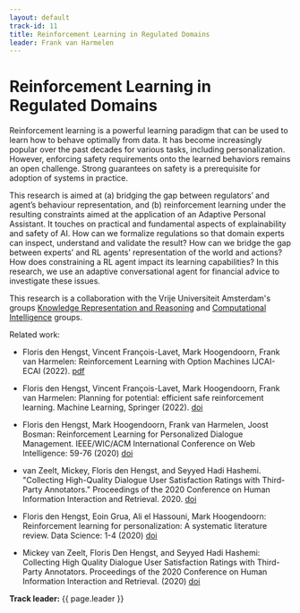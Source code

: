 ```yaml
---
layout: default
track-id: 11
title: Reinforcement Learning in Regulated Domains
leader: Frank van Harmelen
---
```


# Reinforcement Learning in Regulated Domains

Reinforcement learning is a powerful learning paradigm that can be used to learn how to behave
optimally from data. It has become increasingly popular over the past decades for various tasks,
including personalization. However, enforcing safety requirements onto the learned behaviors
remains an open challenge. Strong guarantees on safety is a prerequisite for adoption of systems
in practice.

This research is aimed at (a) bridging the gap between regulators’ and agent’s behaviour
representation, and (b) reinforcement learning under the resulting constraints aimed at the
application of an Adaptive Personal Assistant. It touches on practical and fundamental aspects of
explainability and safety of AI. How can we formalize regulations so that domain experts can
inspect, understand and validate the result?  How can we bridge the gap between experts’ and RL
agents’ representation of the world and actions?  How does constraining a RL agent impact its
learning capabilities? In this research, we use an adaptive conversational agent for financial
advice to investigate these issues.

This research is a collaboration with the Vrije
Universiteit Amsterdam's groups [Knowledge Representation and Reasoning](https://krr.cs.vu.nl/) and
[Computational Intelligence](https://cs.vu.nl/ci/) groups.

Related work:
- Floris den Hengst, Vincent François-Lavet, Mark Hoogendoorn, Frank van
  Harmelen: Reinforcement Learning with Option Machines
  IJCAI-ECAI (2022). [pdf](https://florisdh.nl/publications/ijcai22-option-machines.pdf)

- Floris den Hengst, Vincent François-Lavet, Mark Hoogendoorn, Frank van
  Harmelen: Planning for potential: efficient safe reinforcement learning.
  Machine Learning, Springer (2022). [doi](https://doi.org/10.1007/s10994-022-06143-6)

- Floris den Hengst, Mark Hoogendoorn, Frank van Harmelen, Joost Bosman: Reinforcement Learning
  for Personalized Dialogue Management. IEEE/WIC/ACM International Conference on Web Intelligence:
  59-76 (2020) [doi](https://doi.org/10.1145/3350546.3352501)

- van Zeelt, Mickey, Floris den Hengst, and Seyyed Hadi Hashemi. "Collecting High-Quality Dialogue
  User Satisfaction Ratings with Third-Party Annotators." Proceedings of the 2020 Conference on
  Human Information Interaction and Retrieval. 2020. [doi](https://doi.org/10.1145/3343413.3377998)

- Floris den Hengst, Eoin Grua, Ali el Hassouni, Mark Hoogendoorn: Reinforcement learning for
  personalization: A systematic literature review. Data Science: 1-4 (2020)
  [doi](https://doi.org/10.3233/DS-200028)

- Mickey van Zeelt, Floris Den Hengst, and Seyyed Hadi Hashemi: Collecting High Quality
  Dialogue User Satisfaction Ratings with Third-Party Annotators. Proceedings of the 2020
  Conference on Human Information Interaction and Retrieval. (2020)
  [doi](https://doi.org/10.1145/3343413.3377998)

**Track leader:** {{ page.leader }}
